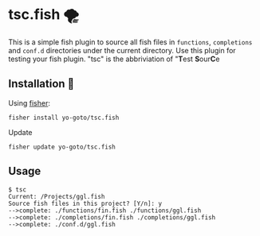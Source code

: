 # tsc.fish 🌪
This is a simple fish plugin to source all fish files in `functions`, `completions` and `conf.d` directories under the current directory. Use this plugin for testing your fish plugin. "tsc" is the abbriviation of "**T**est **S**our**C**e

## Installation 🚰

Using [fisher](https://github.com/jorgebucaran/fisher):

```console
fisher install yo-goto/tsc.fish
```

Update

```console
fisher update yo-goto/tsc.fish
```

## Usage

```console
$ tsc
Current: /Projects/ggl.fish
Source fish files in this project? [Y/n]: y
-->complete: ./functions/fin.fish ./functions/ggl.fish
-->complete: ./completions/fin.fish ./completions/ggl.fish
-->complete: ./conf.d/ggl.fish
```
